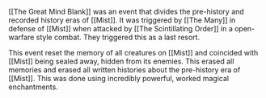 [[The Great Mind Blank]] was an event that divides the pre-history and recorded history eras of [[Mist]]. It was triggered by [[The Many]] in defense of [[Mist]] when attacked by [[The Scintillating Order]] in a open-warfare style combat. They triggered this as a last resort. 

This event reset the memory of all creatures on [[Mist]] and coincided with [[Mist]] being sealed away, hidden from its enemies. This erased all memories and erased all written histories about the pre-history era of [[Mist]]. This was done using incredibly powerful, worked magical enchantments. 